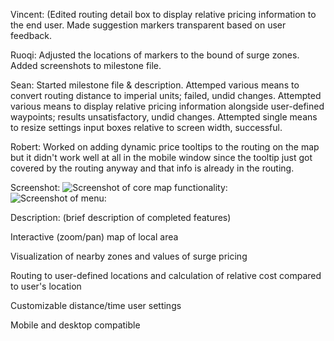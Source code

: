 Vincent: (Edited routing detail box to display relative pricing information to the end user. Made suggestion markers transparent based on user feedback.

Ruoqi: Adjusted the locations of markers to the bound of surge zones. Added screenshots to milestone file.

Sean: Started milestone file & description. Attemped various means to convert routing distance to imperial units; failed, undid changes. Attempted various means to display relative pricing information alongside user-defined waypoints; results unsatisfactory, undid changes. Attempted single means to resize settings input boxes relative to screen width, successful.

Robert: Worked on adding dynamic price tooltips to the routing on the map but it didn't work well at all in the mobile window since the tooltip just got covered by the routing anyway and that info is already in the routing. 


Screenshot:
![Screenshot of core map functionality:](http://i.imgur.com/tARJbU0.png)
![Screenshot of menu:](http://i.imgur.com/K8oUAa2.png)

Description: (brief description of completed features)

Interactive (zoom/pan) map of local area

Visualization of nearby zones and values of surge pricing

Routing to user-defined locations and calculation of relative cost compared to user's location

Customizable distance/time user settings

Mobile and desktop compatible
